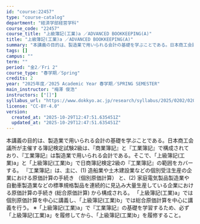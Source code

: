 ```yaml
---
id: "course:22457"
type: "course-catalog"
department: "経済学部経営学科"
course_code: "22457"
course_title: "上級簿記(工業)a ／ADVANCED BOOKKEEPING(A)"
title: "上級簿記(工業)a ／ADVANCED BOOKKEEPING(A)"
summary: "本講義の目的は、製造業で用いられる会計の基礎を学ぶことである。日本商工会議所が主催する簿記検定試験2級は、『商業簿記』と『工業簿記』で構成されており、『工業簿記』は製造業で用いられる会計である。そこで、「上級簿記(工業)a」と「上級簿記(工…"
tags: []
campus: ""
term: ""
period: "金2／Fri 2"
course_type: "春学期／Spring"
credits: 2
year: "2025年度／2025 Academic Year 春学期／SPRING SEMESTER"
main_instructor: "梅澤 俊浩"
instructors: ["[]"]
syllabus_url: "https://www.dokkyo.ac.jp/research/syllabus/2025/0202/0202_22457_ja_JP.html"
license: "CC-BY-4.0"
version:
  created_at: "2025-10-29T12:47:51.635451Z"
  updated_at: "2025-10-29T12:47:51.635451Z"
---
```

本講義の目的は、製造業で用いられる会計の基礎を学ぶことである。日本商工会議所が主催する簿記検定試験2級は、『商業簿記』と『工業簿記』で構成されており、『工業簿記』は製造業で用いられる会計である。そこで、「上級簿記(工業)a」と「上級簿記(工業)b」で日商簿記検定2級の『工業簿記』の範囲をカバーする。 『工業簿記』は、主に、(1) 造船業や土木建設業などの個別受注生産の企業における原価計算の手続き （個別原価計算） と、(2) 家庭電気製品製造業や自動車製造業などの標準規格製品を連続的に見込み大量生産している企業における原価計算の手続き (総合原価計算) から構成される。 「上級簿記(工業)a」では個別原価計算を中心に講義し、「上級簿記(工業)b」では総合原価計算を中心に講義を行う。 ※「上級簿記(工業)a」で『工業簿記』の基礎を学習するため、必ず「上級簿記(工業)a」を履修してから、「上級簿記(工業)b」を履修すること。
